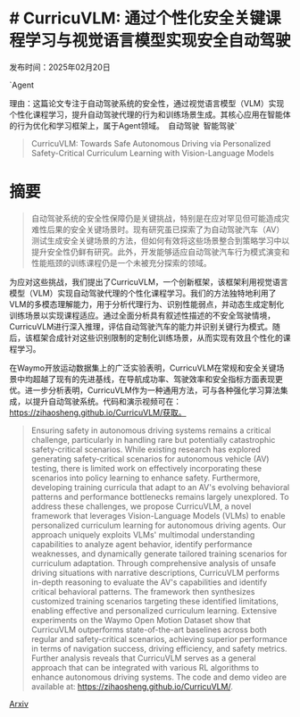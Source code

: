 # # CurricuVLM: 通过个性化安全关键课程学习与视觉语言模型实现安全自动驾驶

发布时间：2025年02月20日

`Agent

理由：这篇论文专注于自动驾驶系统的安全性，通过视觉语言模型（VLM）实现个性化课程学习，提升自动驾驶代理的行为和训练场景生成。其核心应用在智能体的行为优化和学习框架上，属于Agent领域。` `自动驾驶` `智能驾驶`

> CurricuVLM: Towards Safe Autonomous Driving via Personalized Safety-Critical Curriculum Learning with Vision-Language Models

# 摘要

> 自动驾驶系统的安全性保障仍是关键挑战，特别是在应对罕见但可能造成灾难性后果的安全关键场景时。现有研究虽已探索了为自动驾驶汽车（AV）测试生成安全关键场景的方法，但如何有效将这些场景整合到策略学习中以提升安全性仍鲜有研究。此外，开发能够适应自动驾驶汽车行为模式演变和性能瓶颈的训练课程仍是一个未被充分探索的领域。

为应对这些挑战，我们提出了CurricuVLM，一个创新框架，该框架利用视觉语言模型（VLM）实现自动驾驶代理的个性化课程学习。我们的方法独特地利用了VLM的多模态理解能力，用于分析代理行为、识别性能弱点，并动态生成定制化训练场景以实现课程适应。通过全面分析具有叙述性描述的不安全驾驶情境，CurricuVLM进行深入推理，评估自动驾驶汽车的能力并识别关键行为模式。随后，该框架合成针对这些识别限制的定制化训练场景，从而实现有效且个性化的课程学习。

在Waymo开放运动数据集上的广泛实验表明，CurricuVLM在常规和安全关键场景中均超越了现有的先进基线，在导航成功率、驾驶效率和安全指标方面表现更优。进一步分析表明，CurricuVLM作为一种通用方法，可与各种强化学习算法集成，以提升自动驾驶系统。代码和演示视频可在：https://zihaosheng.github.io/CurricuVLM/获取。

> Ensuring safety in autonomous driving systems remains a critical challenge, particularly in handling rare but potentially catastrophic safety-critical scenarios. While existing research has explored generating safety-critical scenarios for autonomous vehicle (AV) testing, there is limited work on effectively incorporating these scenarios into policy learning to enhance safety. Furthermore, developing training curricula that adapt to an AV's evolving behavioral patterns and performance bottlenecks remains largely unexplored. To address these challenges, we propose CurricuVLM, a novel framework that leverages Vision-Language Models (VLMs) to enable personalized curriculum learning for autonomous driving agents. Our approach uniquely exploits VLMs' multimodal understanding capabilities to analyze agent behavior, identify performance weaknesses, and dynamically generate tailored training scenarios for curriculum adaptation. Through comprehensive analysis of unsafe driving situations with narrative descriptions, CurricuVLM performs in-depth reasoning to evaluate the AV's capabilities and identify critical behavioral patterns. The framework then synthesizes customized training scenarios targeting these identified limitations, enabling effective and personalized curriculum learning. Extensive experiments on the Waymo Open Motion Dataset show that CurricuVLM outperforms state-of-the-art baselines across both regular and safety-critical scenarios, achieving superior performance in terms of navigation success, driving efficiency, and safety metrics. Further analysis reveals that CurricuVLM serves as a general approach that can be integrated with various RL algorithms to enhance autonomous driving systems. The code and demo video are available at: https://zihaosheng.github.io/CurricuVLM/.

[Arxiv](https://arxiv.org/abs/2502.15119)